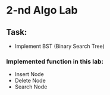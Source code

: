 # 2-nd Algo Lab

## Task: 
- Implement BST (Binary Search Tree)

### Implemented function in this lab:
- Insert Node
- Delete Node
- Search Node

